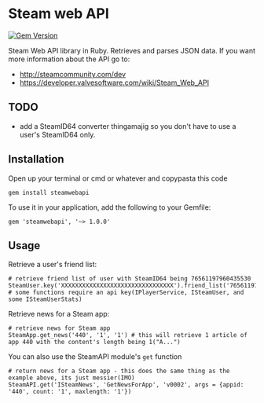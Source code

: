 Steam web API
===

[![Gem Version](https://badge.fury.io/rb/steamwebapi@2x.png)](http://badge.fury.io/rb/steamwebapi)

Steam Web API library in Ruby. Retrieves and parses JSON data. If you want more information about the API go to:

* http://steamcommunity.com/dev
* https://developer.valvesoftware.com/wiki/Steam_Web_API


## TODO

* add a SteamID64 converter thingamajig so you don't have to use a user's SteamID64 only.

## Installation

Open up your terminal or cmd or whatever and copypasta this code

    gem install steamwebapi

To use it in your application, add the following to your Gemfile:

    gem 'steamwebapi', '~> 1.0.0'

## Usage

Retrieve a user's friend list:

    # retrieve friend list of user with SteamID64 being 76561197960435530
    SteamUser.key('XXXXXXXXXXXXXXXXXXXXXXXXXXXXXXXX').friend_list('76561197960435530') # some functions require an api key(IPlayerService, ISteamUser, and some ISteamUserStats)

Retrieve news for a Steam app:

    # retrieve news for Steam app
    SteamApp.get_news('440', '1', '1') # this will retrieve 1 article of app 440 with the content's length being 1("A...")

You can also use the SteamAPI module's `get` function

    # return news for a Steam app - this does the same thing as the example above, its just messier(IMO)
    SteamAPI.get('ISteamNews', 'GetNewsForApp', 'v0002', args = {appid: '440', count: '1', maxlength: '1'})
